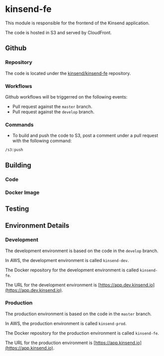 # kinsend-fe

This module is responsible for the frontend of the Kinsend application.

The code is hosted in S3 and served by CloudFront.

## Github

### Repository

The code is located under the [kinsend/kinsend-fe] repository.

### Workflows

Github workflows will be triggerred on the following events:

* Pull request against the `master` branch.
* Pull request against the `develop` branch.

### Commands

* To build and push the code to S3, post a comment under a pull request with the following command:
```
/s3:push
```

## Building

### Code

### Docker Image

## Testing

## Environment Details

### Development

The development environment is based on the code in the `develop` branch.

In AWS, the development environment is called `kinsend-dev`.

The Docker repository for the development environment is called `kinsend-fe`.

The URL for the development environment is [https://app.dev.kinsend.io](https://app.dev.kinsend.io).

### Production

The production environment is based on the code in the `master` branch.

In AWS, the production environment is called `kinsend-prod`.

The Docker repository for the production environment is called `kinsend-fe`.

The URL for the production environment is [https://app.kinsend.io](https://app.kinsend.io).

[kinsend/kinsend-fe]: https://github.com/kinsend/kinsend-fe
